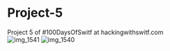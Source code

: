 # Project-5
Project 5 of #100DaysOfSwitf at hackingwithswitf.com  
![img_1541](https://user-images.githubusercontent.com/43090951/53702819-23d6fb80-3dd9-11e9-9057-98073f132a6b.PNG) ![img_1540](https://user-images.githubusercontent.com/43090951/53702820-23d6fb80-3dd9-11e9-8bdf-d207c37b5632.PNG)
